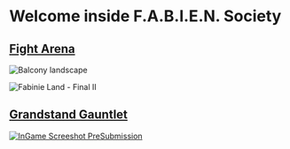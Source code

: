 # Welcome inside F.A.B.I.E.N. Society

## [Fight Arena](fabinistere.github.io/Fabien-et-la-Trahison-de-Olf/Fight_Arena/fight_arena)

![Balcony landscape](https://user-images.githubusercontent.com/73140258/188637327-b1035529-edf9-4245-a157-1ba8acf26e71.gif)

![Fabinie Land - Final II](https://user-images.githubusercontent.com/73140258/200381070-911c66dc-5b3e-4573-ac57-8375a8259798.gif "prayge your sanity...")

<!-- Create a beautiful menu with this landscape in interaction -->

## [Grandstand Gauntlet](https://fabinistere.github.io/grandstand-gauntlet)

[![InGame Screeshot PreSubmission](https://img.itch.zone/aW1hZ2UvMTkzMjU4MS8xMTM2OTgyNS5wbmc=/original/aO01KP.png "This won't be a massacre")](https://fabinistere.github.io/grandstand-gauntlet)

